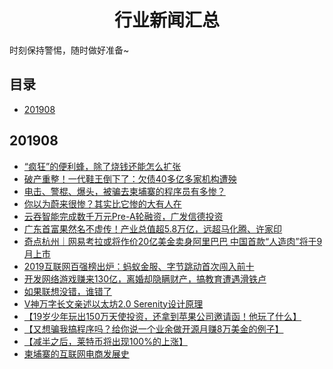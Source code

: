 
<h1 align="center">行业新闻汇总</h1>


时刻保持警惕，随时做好准备~


## 目录

* [201908](#201908)



## 201908
* [“疯狂”的便利蜂，除了烧钱还能怎么扩张](https://www.toutiao.com/a6724224085456339467)
* [破产重整！一代鞋王倒下了：欠债40多亿多家机构遭殃](https://www.toutiao.com/a6724486044286190084)
* [电击、警棍、爆头，被骗去柬埔寨的程序员有多惨？](https://mp.weixin.qq.com/s/HML11GgMZemtf_3mqdyQbA)
* [你以为蔚来很惨？其实比它惨的大有人在](https://www.toutiao.com/a6725196654900675085)
* [云吞智能完成数千万元Pre-A轮融资，广发信德投资](https://www.toutiao.com/a6725192657250812424)
* [广东首富果然名不虚传！产业总值超5.8万亿，远超马化腾、许家印](https://www.toutiao.com/a6724985002011918862)
* [奇点杭州｜网易考拉或将作价20亿美金卖身阿里巴巴 中国首款“人造肉”将于9月上市](https://www.toutiao.com/a6724822391387587079)
* [2019互联网百强榜出炉：蚂蚁金服、字节跳动首次闯入前十](https://www.toutiao.com/a6724869299476890115)
* [开发网络游戏赚来130亿，离婚却隐瞒财产，搞教育遭遇滑铁卢](https://www.toutiao.com/a6725714875424719373)
* [如果联想没错，谁错了](https://www.toutiao.com/a6725376101301879300)
* [V神万字长文亲述以太坊2.0 Serenity设计原理](https://www.toutiao.com/a6725657770042851852)
* [【19岁少年玩出150万天使投资，还拿到苹果公司邀请函！他玩了什么】](https://m.toutiaocdn.com/a6730904360038957575)
* [【又想骗我搞程序吗？给你说一个业余做开源月赚8万美金的例子】](https://m.toutiaocdn.net/a6731563645907501582)
* [【减半之后，莱特币将出现100%的上涨】](https://m.toutiaocdn.com/a6730426149576376845)
* [柬埔寨的互联网电商发展史](https://m.toutiaocdn.com/a6726441783863017991)



